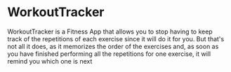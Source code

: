 # WorkoutTracker
WorkoutTracker is a Fitness App that allows you to stop having to keep track of the repetitions of each exercise since it will do it for you. But that's not all it does, as it memorizes the order of the exercises and, as soon as you have finished performing all the repetitions for one exercise, it will remind you which one is next
